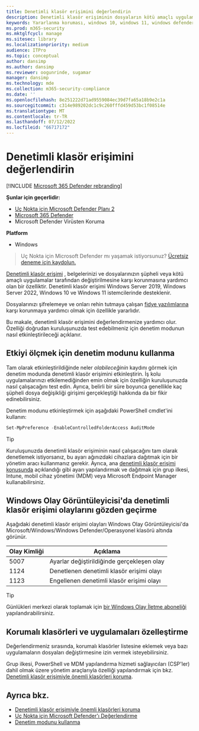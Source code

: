 ```yaml
---
title: Denetimli klasör erişimini değerlendirin
description: Denetimli klasör erişiminin dosyaların kötü amaçlı uygulamalar tarafından değiştirilmesini nasıl koruyabileceğini görün.
keywords: Yararlanma koruması, windows 10, windows 11, windows defender, fidye yazılımı, koruma, değerlendirme, test, tanıtım, deneme
ms.prod: m365-security
ms.mktglfcycl: manage
ms.sitesec: library
ms.localizationpriority: medium
audience: ITPro
ms.topic: conceptual
author: dansimp
ms.author: dansimp
ms.reviewer: oogunrinde, sugamar
manager: dansimp
ms.technology: mde
ms.collection: m365-security-compliance
ms.date: ''
ms.openlocfilehash: 8e251222d71ad9559084ec39d7fa65a18b9e2c1a
ms.sourcegitcommit: c314e989202dc1c9c260fffd459d53bc1f08514e
ms.translationtype: MT
ms.contentlocale: tr-TR
ms.lasthandoff: 07/12/2022
ms.locfileid: "66717172"
---
```

# <a name="evaluate-controlled-folder-access"></a>Denetimli klasör erişimini değerlendirin

[!INCLUDE [Microsoft 365 Defender rebranding](../../includes/microsoft-defender.md)]

**Şunlar için geçerlidir:**
- [Uç Nokta için Microsoft Defender Planı 2](https://go.microsoft.com/fwlink/?linkid=2154037)
- [Microsoft 365 Defender](https://go.microsoft.com/fwlink/?linkid=2118804)
- Microsoft Defender Virüsten Koruma

**Platform**
- Windows

> Uç Nokta için Microsoft Defender mı yaşamak istiyorsunuz? [Ücretsiz deneme için kaydolun.](https://signup.microsoft.com/create-account/signup?products=7f379fee-c4f9-4278-b0a1-e4c8c2fcdf7e&ru=https://aka.ms/MDEp2OpenTrial?ocid=docs-wdatp-enablesiem-abovefoldlink)


[Denetimli klasör erişimi](controlled-folders.md) , belgelerinizi ve dosyalarınızın şüpheli veya kötü amaçlı uygulamalar tarafından değiştirilmesine karşı korunmasına yardımcı olan bir özelliktir. Denetimli klasör erişimi Windows Server 2019, Windows Server 2022, Windows 10 ve Windows 11 istemcilerinde desteklenir.

Dosyalarınızı şifrelemeye ve onları rehin tutmaya çalışan [fidye yazılımlarına](https://www.microsoft.com/wdsi/threats/ransomware) karşı korunmaya yardımcı olmak için özellikle yararlıdır.

Bu makale, denetimli klasör erişimini değerlendirmenize yardımcı olur. Özelliği doğrudan kuruluşunuzda test edebilmeniz için denetim modunun nasıl etkinleştirileceği açıklanır.

## <a name="use-audit-mode-to-measure-impact"></a>Etkiyi ölçmek için denetim modunu kullanma

Tam olarak etkinleştirildiğinde neler *olabileceğinin* kaydını görmek için denetim modunda denetimli klasör erişimini etkinleştirin. İş kolu uygulamalarınızı etkilemediğinden emin olmak için özelliğin kuruluşunuzda nasıl çalışacağını test edin. Ayrıca, belirli bir süre boyunca genellikle kaç şüpheli dosya değişikliği girişimi gerçekleştiği hakkında da bir fikir edinebilirsiniz.

Denetim modunu etkinleştirmek için aşağıdaki PowerShell cmdlet'ini kullanın:

```PowerShell
Set-MpPreference -EnableControlledFolderAccess AuditMode
```

> [!TIP]
> Kuruluşunuzda denetimli klasör erişiminin nasıl çalışacağını tam olarak denetlemek istiyorsanız, bu ayarı ağınızdaki cihazlara dağıtmak için bir yönetim aracı kullanmanız gerekir.
Ayrıca, ana [denetimli klasör erişimi konusunda](controlled-folders.md) açıklandığı gibi ayarı yapılandırmak ve dağıtmak için grup ilkesi, Intune, mobil cihaz yönetimi (MDM) veya Microsoft Endpoint Manager kullanabilirsiniz.

## <a name="review-controlled-folder-access-events-in-windows-event-viewer"></a>Windows Olay Görüntüleyicisi'da denetimli klasör erişimi olaylarını gözden geçirme

Aşağıdaki denetimli klasör erişimi olayları Windows Olay Görüntüleyicisi'da Microsoft/Windows/Windows Defender/Operasyonel klasörü altında görünür.

Olay Kimliği | Açıklama
-|-
 5007 | Ayarlar değiştirildiğinde gerçekleşen olay
 1124 | Denetlenen denetimli klasör erişimi olayı
 1123 | Engellenen denetimli klasör erişimi olayı

> [!TIP]
> Günlükleri merkezi olarak toplamak için [bir Windows Olay İletme aboneliği](/windows/win32/wec/setting-up-a-source-initiated-subscription) yapılandırabilirsiniz. 

## <a name="customize-protected-folders-and-apps"></a>Korumalı klasörleri ve uygulamaları özelleştirme

Değerlendirmeniz sırasında, korumalı klasörler listesine eklemek veya bazı uygulamaların dosyaları değiştirmesine izin vermek isteyebilirsiniz.

Grup ilkesi, PowerShell ve MDM yapılandırma hizmeti sağlayıcıları (CSP'ler) dahil olmak üzere yönetim araçlarıyla özelliği yapılandırmak için bkz. [Denetimli klasör erişimiyle önemli klasörleri koruma](controlled-folders.md).

## <a name="see-also"></a>Ayrıca bkz.

* [Denetimli klasör erişimiyle önemli klasörleri koruma](controlled-folders.md)
* [Uç Nokta için Microsoft Defender'ı Değerlendirme](evaluate-mde.md)
* [Denetim modunu kullanma](audit-windows-defender.md)
